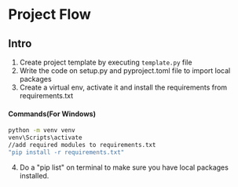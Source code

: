 # Project Flow
## Intro
1. Create project template by executing `template.py` file
2. Write the code on setup.py and pyproject.toml file to import local packages
3. Create a virtual env, activate it and install the requirements from requirements.txt
#### Commands(For Windows)
   ```bash
   python -m venv venv
   venv\Scripts\activate
   //add required modules to requirements.txt
   "pip install -r requirements.txt"
   ```
4. Do a "pip list" on terminal to make sure you have local packages installed.